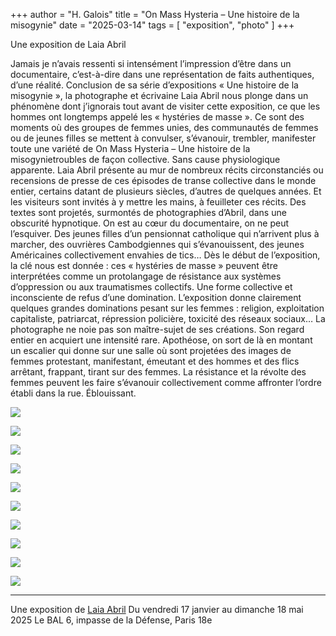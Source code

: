 +++
author = "H. Galois"
title = "On Mass Hysteria – Une histoire de la misogynie"
date = "2025-03-14"
tags = [
    "exposition", "photo"
]
+++

Une exposition de Laia Abril

Jamais je n’avais ressenti si intensément l’impression d’être dans un documentaire, c’est-à-dire dans une représentation de faits authentiques, d’une réalité. Conclusion de sa série d’expositions « Une histoire de la misogynie », la photographe et écrivaine Laia Abril nous plonge dans un phénomène dont j’ignorais tout avant de visiter cette exposition, ce que les hommes ont longtemps appelé les « hystéries de masse ». Ce sont des moments où des groupes de femmes unies, des communautés de femmes ou de jeunes filles se mettent à convulser, s’évanouir, trembler, manifester toute une variété de On Mass Hysteria – Une histoire de la misogynietroubles de façon collective. Sans cause physiologique apparente. Laia Abril présente au mur de nombreux récits circonstanciés ou recensions de presse de ces épisodes de transe collective dans le monde entier, certains datant de plusieurs siècles, d’autres de quelques années. Et les visiteurs sont invités à y mettre les mains, à feuilleter ces récits. Des textes sont projetés, surmontés de photographies d’Abril, dans une obscurité hypnotique. On est au cœur du documentaire, on ne peut l’esquiver. Des jeunes filles d’un pensionnat catholique qui n’arrivent plus à marcher, des ouvrières Cambodgiennes qui s’évanouissent, des jeunes Américaines collectivement envahies de tics… Dès le début de l’exposition, la clé nous est donnée : ces « hystéries de masse » peuvent être interprétées comme un protolangage de résistance aux systèmes d’oppression ou aux traumatismes collectifs. Une forme collective et inconsciente de refus d’une domination. L’exposition donne clairement quelques grandes dominations pesant sur les femmes : religion, exploitation capitaliste, patriarcat, répression policière, toxicité des réseaux sociaux… La photographe ne noie pas son maître-sujet de ses créations. Son regard entier en acquiert une intensité rare. Apothéose, on sort de là en montant un escalier qui donne sur une salle où sont projetées des images de femmes protestant, manifestant, émeutant et des hommes et des flics arrêtant, frappant, tirant sur des femmes. La résistance et la révolte des femmes peuvent les faire s’évanouir collectivement comme affronter l’ordre établi dans la rue. Éblouissant.

![](/images/Misogynie1.jpeg)

![](/images/Misogynie2.jpeg)

![](/images/Misogynie3.jpeg)

![](/images/Misogynie4.jpeg)

![](/images/Misogynie5.jpeg)

![](/images/Misogynie6.jpeg)

![](/images/Misogynie7.jpeg)

![](/images/Misogynie8.jpeg)

![](/images/Misogynie9.jpeg)

![](/images/Misogynie10.jpeg)


***

Une exposition de [Laia Abril](https://www.laiaabril.com/)
Du vendredi 17 janvier au dimanche 18 mai 2025
Le BAL
6, impasse de la Défense, Paris 18e

